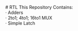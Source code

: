 <p style="text-align= center" >
# RTL
This Repository Contains:<br>
· Adders<br>
· 2to1; 4to1; 16to1 MUX<br>
· Simple Latch
</p>
